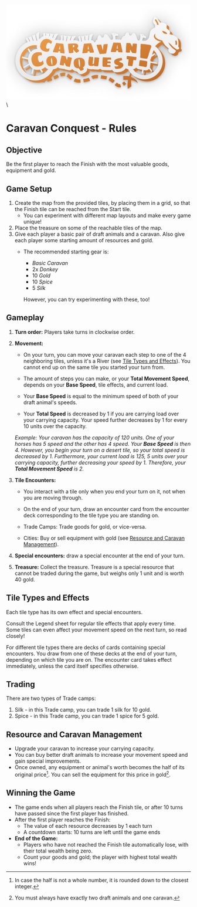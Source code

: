 ![Caravan Conquest](./assets/images/logo/caravan_conquest_logo_orange_shadow.png)\

# Caravan Conquest - Rules

## Objective

Be the first player to reach the Finish with the most valuable goods,
equipment and gold.

## Game Setup

1. Create the map from the provided tiles, by placing them in a grid,
   so that the Finish tile can be reached from the Start tile.
     - You can experiment with different map layouts and make every game unique!
2. Place the treasure on some of the reachable tiles of the map.
3. Give each player a basic pair of draft animals and a caravan.
   Also give each player some starting amount of resources and gold.
    - The recommended starting gear is:
      - *Basic Caravan*
      - 2x *Donkey*
      - 10 *Gold*
      - 10 *Spice*
      - 5 *Silk*

      However, you can try experimenting with these, too!

## Gameplay

1. **Turn order:** Players take turns in clockwise order.

2. **Movement:**

    - On your turn, you can move your caravan each step to one of
      the 4 neighboring tiles, unless it's a River
      (see [Tile Types and Effects](#tile-types-and-effects)). You cannot
      end up on the same tile you started your turn from.

    - The amount of steps you can make, or your **Total Movement Speed**,
      depends on your **Base Speed**, tile effects, and current load.

    - Your **Base Speed** is equal to the minimum speed of both of your draft
      animal's speeds.

    - Your **Total Speed** is decreased by 1 if you are carrying load over your
      carrying capacity. Your speed further decreases by 1 for every 10 units over
      the capacity.

    *Example: Your caravan has the capacity of 120 units.
              One of your horses has 5 speed and the other has 4 speed.
              Your **Base Speed** is then 4. However, you begin your turn on a desert
              tile, so your total speed is decreased by 1. Furthermore, your current
              load is 125, 5 units over your carrying capacity, further decreasing your
              speed by 1. Therefore, your **Total Movement Speed** is 2.*

3. **Tile Encounters:**

    - You interact with a tile only when you end your turn on it,
      not when you are moving through.

    - On the end of your turn, draw an encounter card from the encounter deck
      corresponding to the tile type you are standing on.

    - Trade Camps: Trade goods for gold, or vice-versa.

    - Cities: Buy or sell equipment with gold
      (see [Resource and Caravan Management](#resource-and-caravan-management)).

4. **Special encounters:** draw a special encounter at the end of your turn.

5. **Treasure:** Collect the treasure. Treasure is a special resource
                 that cannot be traded during the game, but weighs only 1 unit
                 and is worth 40 gold.

## Tile Types and Effects

Each tile type has its own effect and special encounters.

Consult the Legend sheet for regular tile effects that apply every time.
Some tiles can even affect your movement speed on the next turn, so read closely!

For different tile types there are decks of cards containing special encounters.
You draw from one of these decks at the end of your turn, depending on which tile
you are on. The encounter card takes effect immediately, unless
the card itself specifies otherwise.

## Trading

There are two types of Trade camps:

1. Silk - in this Trade camp, you can trade 1 silk for 10 gold.
2. Spice - in this Trade camp, you can trade 1 spice for 5 gold.

## Resource and Caravan Management

- Upgrade your caravan to increase your carrying capacity.
- You can buy better draft animals to increase your movement speed and gain
  special improvements.
- Once owned, any equipment or animal's worth becomes the half of its original price[^1].
  You can sell the equipment for this price in gold[^2].

[^1]: In case the half is not a whole number, it is rounded down to the closest integer.
[^2]: You must always have exactly two draft animals and one caravan.

## Winning the Game

- The game ends when all players reach the Finish tile, or after 10 turns have passed
  since the first player has finished.
- After the first player reaches the Finish:
  - The  value of each resource decreases by 1 each turn
  - A countdown starts: 10 turns are left until the game ends
- **End of the Game:**
  - Players who have not reached the Finish tile automatically lose, with their
    total wealth being zero.
  - Count your goods and gold; the player with highest total wealth wins!
